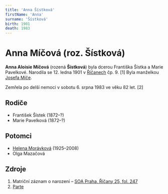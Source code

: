 ```yaml
---
title: 'Anna Šístková'
firstName: 'Anna'
surname: 'Šístková'
birth: 1901
death: 1983
---
```


# Anna Míčová (roz. Šístková)

**Anna Aloisie Míčová** (rozená **Šístková**) byla dcerou Františka Šístka a Marie Pavelkové. Narodila se 12. ledna 1901 v [Říčanech](https://cs.wikipedia.org/wiki/Studenec_(okres_Semily)) čp. 9. \[1\] Byla manželkou [Josefa Míče](mic-josef-1894.md).

Zemřela po delší nemoci v sobotu 6. srpna 1983 ve věku 82 let. \[2\]


## Rodiče

- František Šístek (1872–?)
- Marie Pavelková (1872–?)


## Potomci

- [Helena Morávková](micova-helena-1925.md) (1925–2008)
- Olga Mazačová


## Zdroje

1. Matriční záznam o narození – [SOA Praha, Říčany 25, fol. 247](http://ebadatelna.soapraha.cz/d/11414/257)
2. [Parte](../sistkova-anna-parte.jpeg)
